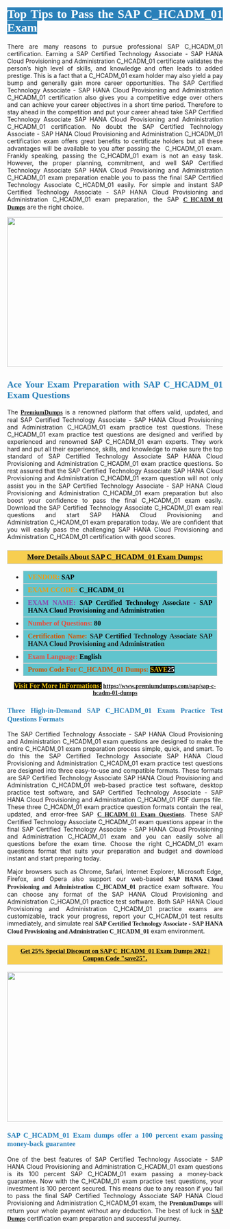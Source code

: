<h1 style="text-align: justify;"><span style="color:#ffffff;"><span style="font-family:Georgia,serif;"><strong><span style="background-color:#2980b9;">Top Tips to Pass the SAP C_HCADM_01 Exam</span></strong></span></span></h1>

<p style="text-align: justify;">There are many reasons to pursue professional SAP C_HCADM_01 certification. Earning a SAP Certified Technology Associate - SAP HANA Cloud Provisioning and Administration C_HCADM_01 certificate validates the person’s high level of skills, and knowledge and often leads to added prestige. This is a fact that a C_HCADM_01 exam holder may also yield a pay bump and generally gain more career opportunities. The SAP Certified Technology Associate - SAP HANA Cloud Provisioning and Administration C_HCADM_01 certification also gives you a competitive edge over others and can achieve your career objectives in a short time period. Therefore to stay ahead in the competition and put your career ahead take SAP Certified Technology Associate SAP HANA Cloud Provisioning and Administration C_HCADM_01 certification. No doubt the SAP Certified Technology Associate - SAP HANA Cloud Provisioning and Administration C_HCADM_01 certification exam offers great benefits to certificate holders but all these advantages will be available to you after passing the  C_HCADM_01 exam. Frankly speaking, passing the C_HCADM_01 exam is not an easy task. However, the proper planning, commitment, and well SAP Certified Technology Associate SAP HANA Cloud Provisioning and Administration C_HCADM_01 exam preparation enable you to pass the final SAP Certified Technology Associate C_HCADM_01 easily. For simple and instant SAP Certified Technology Associate - SAP HANA Cloud Provisioning and Administration C_HCADM_01 exam preparation, the SAP <span style="font-family:Georgia,serif;"><strong><a href="https://www.premiumdumps.com/sap/sap-c-hcadm-01-dumps">C_HCADM_01 Dumps</a></strong></span> are the right choice.</p>

<p style="text-align: center;"><a href="https://www.premiumdumps.com/sap/sap-c-hcadm-01-dumps"><img alt="" src="https://i.imgur.com/VJaqCPg.jpeg" style="width: 700px; height: 350px;" /></a></p>

<h2 style="text-align: justify;"><span style="color:#2980b9;"><span style="font-family:Georgia,serif;"><strong>Ace Your Exam Preparation with SAP C_HCADM_01 Exam Questions</strong></span></span></h2>

<p style="text-align: justify;">The <a href="https://www.premiumdumps.com/"><span style="font-size:14px;"><span style="font-family:Georgia,serif;"><strong>PremiumDumps</strong></span></span></a> is a renowned platform that offers valid, updated, and real SAP Certified Technology Associate - SAP HANA Cloud Provisioning and Administration C_HCADM_01 exam practice test questions. These C_HCADM_01 exam practice test questions are designed and verified by experienced and renowned SAP C_HCADM_01 exam experts. They work hard and put all their experience, skills, and knowledge to make sure the top standard of SAP Certified Technology Associate SAP HANA Cloud Provisioning and Administration C_HCADM_01 exam practice questions. So rest assured that the SAP Certified Technology Associate SAP HANA Cloud Provisioning and Administration C_HCADM_01 <span style="font-size:11.0pt"><span style="line-height:115%"><span calibri="" style="font-family:">exam question</span></span></span> will not only assist you in the SAP Certified Technology Associate - SAP HANA Cloud Provisioning and Administration C_HCADM_01 exam preparation but also boost your confidence to pass the final C_HCADM_01 exam easily. Download the SAP Certified Technology Associate C_HCADM_01 exam real questions and start SAP HANA Cloud Provisioning and Administration C_HCADM_01 exam preparation today. We are confident that you will easily pass the challenging SAP HANA Cloud Provisioning and Administration C_HCADM_01 certification with good scores.</p>

<h3 style="background: #f7ce50; border: 1px solid rgb(204, 204, 204); padding: 5px 10px; text-align: center;"><span style="font-family:Georgia,serif;"><u><u><span style="color:#000000;"><span style="font-size:11pt"><span style="line-height:normal"><b><span style="font-size:13.0pt"><span cambria="">More Details About SAP C_HCADM_01 Exam Dumps:</span></span></b></span></span></span></u></u></span></h3>

<ul>
	<li style="margin:0cm 10pt">
	<div style="background:#61c4cd; border: 1px solid rgb(204, 204, 204); padding: 5px 10px; text-align: justify;"><span style="font-family:Georgia,serif;"><span style="font-size:11pt"><span style="line-height:normal"><b><span style="font-size:12.0pt"><span new="" roman="" times=""><span style="color:#f39c12;">VENDOR:</span> <span style="color:#000000;">SAP</span></span></span></b></span></span></span></div>
	</li>
	<li style="margin:0cm 10pt">
	<div style="background: #61c4cd; border: 1px solid rgb(204, 204, 204); padding: 5px 10px; text-align: justify;"><span style="font-family:Georgia,serif;"><span style="font-size:11pt"><span style="line-height:normal"><b><span style="font-size:12.0pt"><span new="" roman="" times=""><span style="color:#f39c12;">EXAM CCODE:</span> <span style="color:#000000;">C_HCADM_01</span></span></span></b></span></span></span></div>
	</li>
	<li style="margin:0cm 10pt">
	<div style="background: #61c4cd; border: 1px solid rgb(204, 204, 204); padding: 5px 10px; text-align: justify;"><span style="font-family:Georgia,serif;"><span style="font-size:11pt"><span style="line-height:normal"><b><span style="font-size:12.0pt"><span new="" roman="" times=""><span style="color:#8e44ad;">EXAM NAME:</span> <span style="color:#000000;">SAP Certified Technology Associate - SAP HANA Cloud Provisioning and Administration</span></span></span></b></span></span></span></div>
	</li>
	<li style="margin:0cm 10pt">
	<div style="background: #61c4cd; border: 1px solid rgb(204, 204, 204); padding: 5px 10px;"><span style="font-family:Georgia,serif;"><span style="font-size:11pt"><span style="line-height:normal"><b><span style="font-size:12.0pt"><span new="" roman="" times=""><span style="color:#e74c3c;">Number of Questions:</span><span style="color:#000000;"><span style="color:#f1c40f;"> </span>80</span></span></span></b></span></span></span></div>
	</li>
	<li style="margin:0cm 10pt">
	<div style="background: #61c4cd; border: 1px solid rgb(204, 204, 204); padding: 5px 10px; text-align: justify;"><span style="font-family:Georgia,serif;"><span style="font-size:11pt"><span style="line-height:normal"><b><span style="font-size:12.0pt"><span new="" roman="" times=""><span style="color:#d35400;">Certification Name:</span> SAP Certified Technology Associate SAP HANA Cloud Provisioning and Administration</span></span></b></span></span></span></div>
	</li>
	<li style="margin:0cm 10pt">
	<div style="background: #61c4cd; border: 1px solid rgb(204, 204, 204); padding: 5px 10px; text-align: justify;"><span style="font-family:Georgia,serif;"><span style="font-size:11pt"><span style="line-height:normal"><b><span style="font-size:12.0pt"><span new="" roman="" times=""><span style="color:#e74c3c;">Exam Language:</span> <span style="color:#000000;">English</span></span></span></b></span></span></span></div>
	</li>
	<li style="margin:0cm 10pt">
	<div style="background: #61c4cd; border: 1px solid rgb(204, 204, 204); padding: 5px 10px;"><span style="font-family:Georgia,serif;"><span style="font-size:11pt"><span style="line-height:normal"><b><span style="font-size:12.0pt"><span new="" roman="" times=""><span style="color:#d35400;">Promo Code For C_HCADM_01 Dumps:</span><span style="color:#f1c40f;"> <span style="background-color:#000000;">SAVE</span></span><span style="color:#ffffff;"><span style="background-color:#000000;">25</span></span></span></span></b></span></span></span></div>
	</li>
</ul>

<p style="text-align: center;"><span style="font-family:Georgia,serif;"><strong><span style="font-size:16px;"><span style="color:#f1c40f;"><span style="background-color:#000000;">Visit For More InFormations:</span></span></span> <a href="https://www.premiumdumps.com/sap/sap-c-hcadm-01-dumps">https://www.premiumdumps.com/sap/sap-c-hcadm-01-dumps</a></strong></span></p>

<h3 style="text-align: justify;"><span style="color:#2980b9;"><span style="font-family:Georgia,serif;"><strong><strong><strong>Three High-in-Demand SAP C_HCADM_01 Exam Practice Test Questions Formats</strong></strong></strong></span></span></h3>

<p style="text-align: justify;">The SAP Certified Technology Associate - SAP HANA Cloud Provisioning and Administration C_HCADM_01 exam questions are designed to make the entire C_HCADM_01 exam preparation process simple, quick, and smart. To do this the SAP Certified Technology Associate SAP HANA Cloud Provisioning and Administration C_HCADM_01 exam practice test questions are designed into three easy-to-use and compatible formats. These formats are SAP Certified Technology Associate SAP HANA Cloud Provisioning and Administration C_HCADM_01 web-based practice test software, desktop practice test software, and SAP Certified Technology Associate - SAP HANA Cloud Provisioning and Administration C_HCADM_01 PDF dumps file. These three C_HCADM_01 exam practice question formats contain the real, updated, and error-free SAP <span style="font-family:Georgia,serif;"><strong><a href="https://www.premiumdumps.com/sap/sap-c-hcadm-01-dumps">C_HCADM_01 Exam Questions</a></strong></span>. These SAP Certified Technology Associate C_HCADM_01 exam questions appear in the final SAP Certified Technology Associate - SAP HANA Cloud Provisioning and Administration C_HCADM_01 exam and you can easily solve all questions before the exam time. Choose the right C_HCADM_01 exam questions format that suits your preparation and budget and download instant and start preparing today.</p>

<p style="text-align: justify;">Major browsers such as Chrome, Safari, Internet Explorer, Microsoft Edge, Firefox, and Opera also support our web-based <span style="font-family:Georgia,serif;"><strong>SAP HANA Cloud Provisioning and Administration C_HCADM_01</strong></span> practice exam software. You can choose any format of the SAP HANA Cloud Provisioning and Administration C_HCADM_01 practice test software. Both SAP HANA Cloud Provisioning and Administration C_HCADM_01 practice exams are customizable, track your progress, report your C_HCADM_01 test results immediately, and simulate real <span style="font-family:Georgia,serif;"><strong>SAP Certified Technology Associate - SAP HANA Cloud Provisioning and Administration C_HCADM_01</strong></span> exam environment.</p>

<h3 style="background: rgb(247, 206, 80); border: 1px solid rgb(204, 204, 204); padding: 5px 10px; text-align: center;"><span style="font-family:Georgia,serif;"><u><span style="color:#000000;"><span style="font-size:11pt;"><span style="line-height:normal;"><b><span cambria="">Get 25% Special Discount on SAP C_HCADM_01 Exam Dumps 2022 | Coupon Code "save25".</span></b></span></span></span></u></span></h3>

<p style="text-align: center;"><strong><a href="https://www.premiumdumps.com/sap/sap-c-hcadm-01-dumps"><img alt="" src="https://i.imgur.com/F18GQwv.jpeg" style="width: 700px; height: 350px;" /></a></strong></p>

<h3 style="text-align: justify;"><span style="color:#2980b9;"><span style="font-family:Georgia,serif;"><strong><strong><strong>SAP C_HCADM_01 Exam dumps offer a 100 percent exam passing money-back guarantee</strong></strong></strong></span></span></h3>

<p style="text-align: justify;">One of the best features of SAP Certified Technology Associate - SAP HANA Cloud Provisioning and Administration C_HCADM_01 exam questions is its 100 percent SAP C_HCADM_01 exam passing a money-back guarantee. Now with the C_HCADM_01 exam practice test questions, your investment is 100 percent secured. This means due to any reason if you fail to pass the final SAP Certified Technology Associate SAP HANA Cloud Provisioning and Administration C_HCADM_01 exam, the <span style="font-size:14px;"><span style="font-family:Georgia,serif;"><strong>PremiumDumps</strong></span></span> will return your whole payment without any deduction. The best of luck in <a href="https://www.premiumdumps.com/sap-exam-dumps"><span style="font-family:Georgia,serif;"><strong>SAP Dumps</strong></span></a> certification exam preparation and successful journey.</p>
